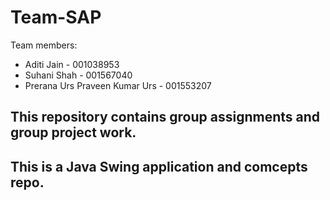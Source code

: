 # Team-SAP
Team members:
* Aditi Jain - 001038953
* Suhani Shah - 001567040
* Prerana Urs Praveen Kumar Urs - 001553207

## This repository contains group assignments and group project work.
## This is a Java Swing application and comcepts repo.


